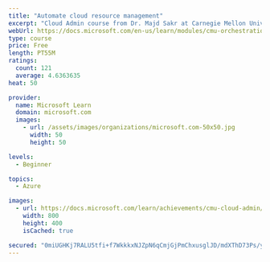 ```yaml
---
title: "Automate cloud resource management"
excerpt: "Cloud Admin course from Dr. Majd Sakr at Carnegie Mellon University. Learn about how to automate cloud resource management with scripts and infrastructure-as-code tools like Terraform."
webUrl: https://docs.microsoft.com/en-us/learn/modules/cmu-orchestration/
type: course
price: Free
length: PT55M
ratings:
  count: 121
  average: 4.6363635
heat: 50

provider:
  name: Microsoft Learn
  domain: microsoft.com
  images:
    - url: /assets/images/organizations/microsoft.com-50x50.jpg
      width: 50
      height: 50

levels:
  - Beginner

topics:
  - Azure

images:
  - url: https://docs.microsoft.com/learn/achievements/cmu-cloud-admin/cmu-orchestration-social.png
    width: 800
    height: 400
    isCached: true

secured: "0miUGHKj7RALU5tfi+f7WkkkxNJZpN6qCmjGjPmChxusglJD/mdXThD73Ps/y8hDtKO0OXeZudNP62vKER8zLUHm8qBMLhN54NUrSWfOU5OqoF5F3GBhBBivkUtjpeaMtPPHGBDYTDsd5ylQHoIsz2t4TNRc5s/PiU5Rkl0LNTBxpXzkw+tDmtPtMIrMuNIRBkTnR/EPoS2aPMa0n/Q+oF0CAvE/JG3hXpEkPyy9wvnscEPwMcQ+jNyuh6ynU04qyE7bDaOQdYSoE1AMR1nC5Gt/oOPTx43+oboPe3cc/1ZZ61yaZuq6u5g8Omj8mo5YbQKgaTpwBRxWzcDNHTo7kuEmkyDTiX/5AlwhvWUaayHnkyXl+JnVlmqzrwCyosPUCy5qo0bPjxaiUsgyiiUOxecTtiEY/zDGqdPz/x30WyU=;LgVYRPkMWvFDiorQ8Gl6PA=="
---
```


